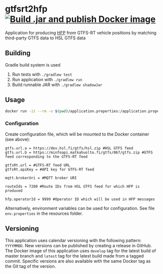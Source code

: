 # gtfsrt2hfp [![Build .jar and publish Docker image](https://github.com/HSLdevcom/gtfsrt2hfp/actions/workflows/build-and-publish.yml/badge.svg)](https://github.com/HSLdevcom/gtfsrt2hfp/actions/workflows/build-and-publish.yml)
Application for producing [HFP](https://digitransit.fi/en/developers/apis/4-realtime-api/vehicle-positions/) from GTFS-RT vehicle positions by matching third-party GTFS data to HSL GTFS data 

## Building

Gradle build system is used

1. Run tests with `./gradlew test`
2. Run application with `./gradlew run`
3. Build runnable JAR with `./gradlew shadowJar`

## Usage

```bash
docker run -it --rm -v $(pwd)/application.properties:/application.properties hsldevcom/gtfsrt2hfp:develop -f /application.properties
```

### Configuration

Create configuration file, which will be mounted to the Docker container (see above):

```
gtfs.url.a = https://dev.hsl.fi/gtfs/hsl.zip #HSL GTFS feed
gtfs.url.b = https://minfoapi.matkahuolto.fi/gtfs/067/gtfs.zip #GTFS feed corresponding to the GTFS-RT feed

gtfsRt.url = #GTFS-RT feed URL
gtfsRt.apiKey = #API key for GTFS-RT feed

mqtt.brokerUri = #MQTT broker URI

routeIds = 7280 #Route IDs from HSL GTFS feed for which HFP is produved

hfp.operatorId = 9999 #Operator ID which will be used in HFP messages
```

Alternatively, environment variables can be used for configuration. See file `env.properties` in the resources folder.


## Versioning

This application uses calendar versioning with the following pattern: `YYYYMMDD`. New versions can be published by creating a release in GitHub. The Docker image of this application uses `develop` tag for the latest build of master branch and `latest` tag for the latest build made from a tagged commit.  Specific versions are also available with the same Docker tag as the Git tag of the version.

